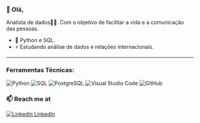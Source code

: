 ### 👋 Olá, 
Analista de dados👨‍💻. Com o objetivo de facilitar a vida e a comunicação das pessoas.


- 🔭 Python e SQL.
- ⚡ Estudando análise de dados e relações internacionais.

<hr />

### Ferramentas Técnicas: 
![Python](https://img.shields.io/badge/-Python-000000?style=flat&logo=python)
![SQL](https://img.shields.io/badge/-SQL-000000?style=flat&logo=postgresql)
![PostgreSQL](https://img.shields.io/badge/-PostgreSQL-336791?style=flat-square&logo=postgresql)
![Visual Studio Code](https://img.shields.io/badge/-VSCode-444444?style=flat&logo=visual-studio-code&logoColor=007ACC)
![GitHub](https://img.shields.io/badge/-GitHub-222222?style=flat&logo=github&logoColor=181717)


### 📫 Reach me at 
[![Linkedin](https://i.stack.imgur.com/gVE0j.png) LinkedIn](https://www.linkedin.com/in/dayane-brito-15a238204/)
